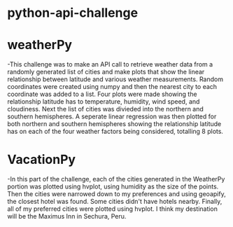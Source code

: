 # python-api-challenge

# weatherPy
-This challenge was to make an API call to retrieve weather data from a randomly generated list of cities and make plots that show the linear relationship between latitude and various weather measurements. Random coordinates were created using numpy and then the nearest city to each coordinate was added to a list. Four plots were made showing the relationship latitude has to temperature, humidity, wind speed, and cloudiness. Next the list of cities was divieded into the northern and southern hemispheres. A seperate linear regression was then plotted for both northern and southern hemispheres showing the relationship latitude has on each of the four weather factors being considered, totalling 8 plots.

# VacationPy
-In this part of the challenge, each of the cities generated in the WeatherPy portion was plotted using hvplot, using humidity as the size of the points. Then the cities were narrowed down to my preferences and using geoapify, the closest hotel was found. Some cities didn't have hotels nearby.  Finally, all of my preferred cities were plotted using hvplot. I think my destination will be the Maximus Inn in Sechura, Peru.